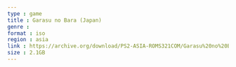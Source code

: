 ```yaml
---
type : game
title : Garasu no Bara (Japan)
genre : 
format : iso
region : asia
link : https://archive.org/download/PS2-ASIA-ROMS321COM/Garasu%20no%20Bara%20%28Japan%29.7z
size : 2.1GB
---
```

